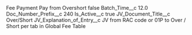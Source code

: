 <?xml version="1.0" encoding="UTF-8"?>
<CustomMetadata xmlns="http://soap.sforce.com/2006/04/metadata" xmlns:xsi="http://www.w3.org/2001/XMLSchema-instance" xmlns:xsd="http://www.w3.org/2001/XMLSchema">
    <label>Fee Payment Pay from Overshort</label>
    <protected>false</protected>
    <values>
        <field>Batch_Time__c</field>
        <value xsi:type="xsd:double">12.0</value>
    </values>
    <values>
        <field>Doc_Number_Prefix__c</field>
        <value xsi:type="xsd:string">240</value>
    </values>
    <values>
        <field>Is_Active__c</field>
        <value xsi:type="xsd:boolean">true</value>
    </values>
    <values>
        <field>JV_Document_Title__c</field>
        <value xsi:type="xsd:string">Over/Short</value>
    </values>
    <values>
        <field>JV_Explanation_of_Entry__c</field>
        <value xsi:type="xsd:string">JV from RAC code or 01P to Over / Short per tab in Global Fee Table</value>
    </values>
</CustomMetadata>
